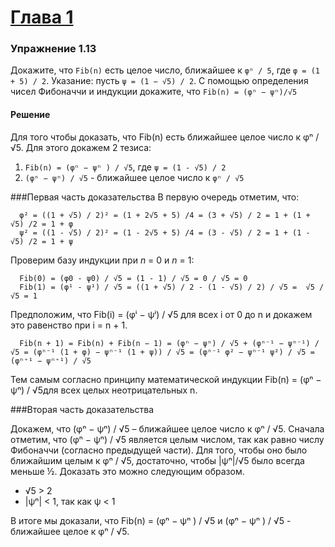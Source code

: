 # [Глава 1](../index.md#Глава-1-Построение-абстракций-с-помощью-процедур)

### Упражнение 1.13
Докажите, что ```Fib(n)``` есть целое число, ближайшее к ```φⁿ / 5```, где ```φ = (1 + 5) / 2```. Указание: пусть ```ψ = (1 − √5) / 2```. С помощью определения чисел Фибоначчи и индукции докажите, что ```Fib(n) = (φⁿ − ψⁿ)/√5```

#### Решение
Для того чтобы доказать, что Fib(n) есть ближайшее целое число к φⁿ / √5.
Для этого докажем 2 тезиса:
1. ```Fib(n) = (φⁿ − ψⁿ ) / √5```, где ```ψ = (1 - √5) / 2```
2. ```(φⁿ − ψⁿ) / √5``` - ближайшее целое число к ```φⁿ / √5```

###Первая часть доказательства
В первую очередь отметим, что:
```
  φ² = ((1 + √5) / 2)² = (1 + 2√5 + 5) /4 = (3 + √5) / 2 = 1 + (1 + √5) /2 = 1 + φ
  ψ² = ((1 - √5) / 2)² = (1 - 2√5 + 5) /4 = (3 - √5) / 2 = 1 + (1 - √5) /2 = 1 + ψ
```
Проверим базу индукции при _n_ = 0 и _n_ = 1:

```
  Fib(0) = (φ0 - ψ0) / √5 = (1 - 1) / √5 = 0 / √5 = 0 
  Fib(1) = (φ¹ - ψ¹) / √5 = ((1 + √5) / 2 - (1 - √5) / 2) / √5 =  √5 / √5 = 1
```
  Предположим, что Fib(i) = (φⁱ − ψⁱ) / √5 для всех i от 0 до n и докажем это равенство при i = n + 1.
```
  Fib(n + 1) = Fib(n) + Fib(n − 1) = (φⁿ − ψⁿ) / √5 + (φⁿ⁻¹ − ψⁿ⁻¹) / √5 = (φⁿ⁻¹ (1 + φ) − ψⁿ⁻¹ (1 + ψ)) / √5 = (φⁿ⁻¹ φ² − ψⁿ⁻¹ ψ²) / √5 = (φⁿ⁺¹ − ψⁿ⁺¹) / √5
```

Тем самым согласно принципу математической индукции Fib(n) = (φⁿ − ψⁿ) / √5для всех целых неотрицательных n. 

###Вторая часть доказательства

Докажем, что (φⁿ − ψⁿ) / √5 – ближайшее целое число к φⁿ / √5. Сначала отметим, что (φⁿ − ψⁿ) / √5 является целым числом, так как равно числу Фибоначчи (согласно предыдущей части). Для того, чтобы оно было ближайшим целым к φⁿ / √5, достаточно, чтобы |ψⁿ|/√5 было всегда меньше ½. Доказать это можно следующим образом.
  - √5 > 2
  - |ψⁿ| < 1, так как ψ < 1

В итоге мы доказали, что Fib(n) = (φⁿ − ψⁿ ) / √5 и (φⁿ − ψⁿ ) / √5 - ближайшее целое к φⁿ / √5.


